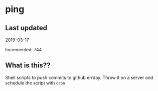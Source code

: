 # ping

## Last updated
2019-03-17

Incremented: 744

## What is this??
Shell scripts to push commits to github errday. Throw it on a server and schedule the script with `cron`
